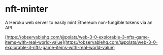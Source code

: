 # nft-minter
A Heroku web server to easily mint Ethereum non-fungible tokens via an API

[https://observablehq.com/@polats/web-3-0-explorable-3-nfts-game-items-with-real-world-value](https://observablehq.com/@polats/web-3-0-explorable-3-nfts-game-items-with-real-world-value)
